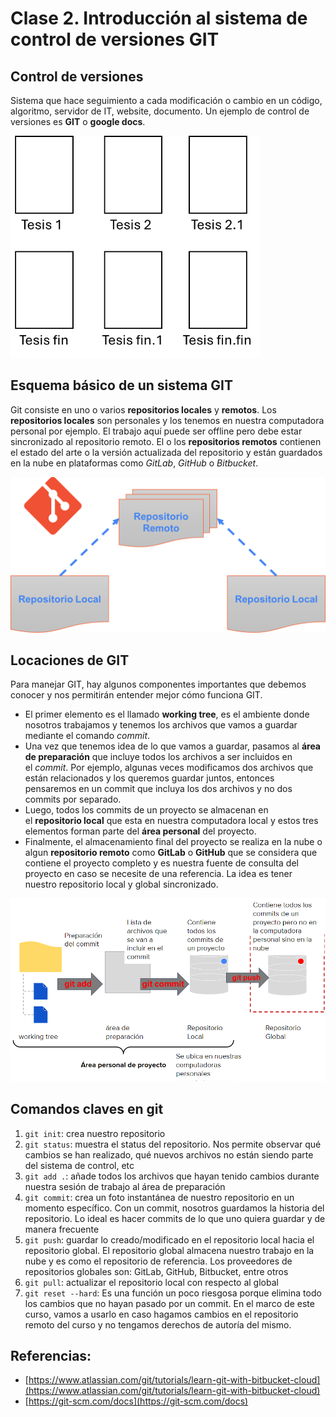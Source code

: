# Clase 2. Introducción al sistema de control de versiones GIT

## Control de versiones

Sistema que hace seguimiento a cada modificación o cambio en un código, algoritmo, servidor de IT, website, documento. Un ejemplo de control de versiones es **GIT** o **google docs**.

<img src="./Figures_teaching/Pasted image 20240309233350.png" alt="drawing" width="400"/>

## Esquema básico de un sistema GIT

Git consiste en uno o varios **repositorios locales** y **remotos**. Los **repositorios locales** son personales y los tenemos en nuestra computadora personal por ejemplo. El trabajo aquí puede ser offline pero debe estar sincronizado al repositorio remoto. El o los **repositorios remotos** contienen el estado del arte o la versión actualizada del repositorio y están guardados en la nube en plataformas como *GitLab*, *GitHub* o *Bitbucket*.

<img src="./Figures_teaching/Pasted image 20240309233852.png" alt="drawing" width="700"/>

## Locaciones de GIT

Para manejar GIT, hay algunos componentes importantes que debemos conocer y nos permitirán entender mejor cómo funciona GIT. 
- El primer elemento es el llamado **working tree**, es el ambiente donde nosotros trabajamos y tenemos los archivos que vamos a guardar mediante el comando _commit_. 
- Una vez que tenemos idea de lo que vamos a guardar, pasamos al **área de preparación** que incluye todos los archivos a ser incluidos en el _commit_. Por ejemplo, algunas veces modificamos dos archivos que están relacionados y los queremos guardar juntos, entonces pensaremos en un commit que incluya los dos archivos y no dos commits por separado. 
- Luego, todos los commits de un proyecto se almacenan en el **repositorio local** que esta en nuestra computadora local y estos tres elementos forman parte del **área personal** del proyecto.
- Finalmente, el almacenamiento final del proyecto se realiza en la nube o algun **repositorio remoto** como **GitLab** o **GitHub** que se considera que contiene el proyecto completo y es nuestra fuente de consulta del proyecto en caso se necesite de una referencia. La idea es tener nuestro repositorio local y global sincronizado.

<img src="./Figures_teaching/Pasted image 20240309234800.png" alt="drawing" width="700"/>


## Comandos claves en git

1. `git init`: crea nuestro repositorio
2. `git status`: muestra el status del repositorio. Nos permite observar qué cambios se han realizado, qué nuevos archivos no están siendo parte del sistema de control, etc
3. `git add .`: añade todos los archivos que hayan tenido cambios durante nuestra sesión de trabajo al área de preparación
4. `git commit`: crea un foto instantánea de nuestro repositorio en un momento específico. Con un commit, nosotros guardamos la historia del repositorio. Lo ideal es hacer commits de lo que uno quiera guardar y de manera frecuente
5. `git push`: guardar lo creado/modificado en el repositorio local hacia el repositorio global. El repositorio global almacena nuestro trabajo en la nube y es como el repositorio de referencia. Los proveedores de repositorios globales son: GitLab, GitHub, Bitbucket, entre otros
6. `git pull`: actualizar el repositorio local con respecto al global
7. `git reset --hard`: Es una función un poco riesgosa porque elimina todo los cambios que no hayan pasado por un commit. En el marco de este curso, vamos a usarlo en caso hagamos cambios en el repositorio remoto del curso y no tengamos derechos de autoría del mismo.

## Referencias:

- [https://www.atlassian.com/git/tutorials/learn-git-with-bitbucket-cloud](https://www.atlassian.com/git/tutorials/learn-git-with-bitbucket-cloud)
- [https://git-scm.com/docs](https://git-scm.com/docs)










